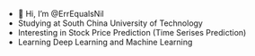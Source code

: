 - 👋 Hi, I’m @ErrEqualsNil
- Studying at South China University of Technology
- Interesting in Stock Price Prediction (Time Serises Prediction)
- Learning Deep Learning and Machine Learning
